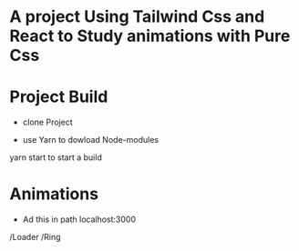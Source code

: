 # A project Using Tailwind Css and React to Study animations with Pure Css


# Project Build

- clone Project 

- use Yarn to dowload Node-modules

yarn start to start a build


# Animations

- Ad this in path localhost:3000

/Loader 
/Ring
